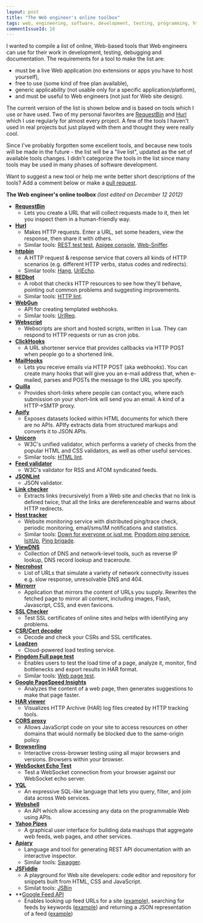 ```yaml
---
layout: post
title: "The Web engineer's online toolbox"
tags: web, engineering, software, development, testing, programming, http, toolbox, tools, online
commentIssueId: 16
---
```


I wanted to compile a list of online, Web-based tools that Web engineers can use for their work in development, testing, debugging and documentation.
The requirements for a tool to make the list are:

* must be a live Web application (no extensions or apps you have to host yourself),
* free to use (some kind of free plan available),
* generic applicability (not usable only for a specific application/platform),
* and must be useful to Web engineers (not just for Web site design).

The current version of the list is shown below and is based on tools which I use or have used.
Two of my personal favorites are [RequestBin](http://requestb.in/) and [Hurl](http://hurl.it) which I use regularly for almost every project.
A few of the tools I haven't used in real projects but just played with them and thought they were really cool.

Since I've probably forgotten some excellent tools, and because new tools will be made in the future - the list will be a "live list", updated as the set of available tools changes.
I didn't categorize the tools in the list since many tools may be used in many phases of software development.

Want to suggest a new tool or help me write better short descriptions of the tools? Add a comment below or make a [pull request](https://github.com/izuzak/izuzak.github.com).

**The Web engineer's online toolbox** *(last edited on December 12 2012)*

* **[RequestBin](http://requestb.in/)**
  * Lets you create a URL that will collect requests made to it, then let you inspect them in a human-friendly way.
* **[Hurl](http://hurl.it)**
  * Makes HTTP requests. Enter a URL, set some headers, view the response, then share it with others.
  * Similar tools: [REST test test](http://resttesttest.com/), [Apigee console](https://apigee.com/console/others), [Web-Sniffer](http://web-sniffer.net/).
* **[httpbin](http://httpbin.org/)**
  * A HTTP request & response service that covers all kinds of HTTP scenarios (e.g. different HTTP verbs, status codes and redirects).
  * Similar tools: [Hang](http://hang.nodester.com/), [UrlEcho](http://ivanzuzak.info/urlecho/).
* **[REDbot](http://redbot.org/)**
  * A robot that checks HTTP resources to see how they'll behave, pointing out common problems and suggesting improvements.
  * Similar tools: [HTTP lint](http://zamez.org/httplint).
* **[WebGun](http://webgun.io/)**
  * API for creating templated webhooks.
  * Similar tools: [UrlReq](https://github.com/izuzak/urlreq).
* **[Webscript](https://www.webscript.io/)**
  * Webscripts are short and hosted scripts, written in Lua. They can respond to HTTP requests or run as cron jobs.
* **[ClickHooks](http://www.clickhooks.com/)**
  * A URL shortener service that provides callbacks via HTTP POST when people go to a shortened link.
* **[MailHooks](http://mailhooks2.appspot.com/)**
  * Lets you receive emails via HTTP POST (aka webhooks). You can create many hooks that will give you an e-mail address that, when e-mailed, parses and POSTs the message to the URL you specify.
* **[Quilla](http://a.quil.la/)**
  * Provides short-links where people can contact you, where each submission on your short-link will send you an email. A kind of a HTTP->SMTP proxy.
* **[Apify](http://apify.heroku.com)**
  * Exposes datasets locked within HTML documents for which there are no APIs. APIfy extracts data from structured markups and converts it to JSON APIs.
* **[Unicorn](http://validator.w3.org/unicorn/)**
  * W3C's unified validator, which performs a variety of checks from the popular HTML and CSS validators, as well as other useful services.
  * Similar tools: [HTML lint](http://lint.brihten.com/html/).
* **[Feed validator](http://validator.w3.org/feed/)**
  * W3C's validator for RSS and ATOM syndicated feeds.
* **[JSONLint](http://jsonlint.com/)**
  * JSON validator.
* **[Link checker](http://validator.w3.org/checklink)**
  * Extracts links (recursively) from a Web site and checks that no link is defined twice, that all the links are dereferenceable and warns about HTTP redirects.
* **[Host tracker](http://www.host-tracker.com/)**
  * Website monitoring service with distributed ping/trace check, periodic monitoring, email/sms/IM notifications and statistics.
  * Similar tools: [Down for everyone or just me](http://www.downforeveryoneorjustme.com/), [Pingdom ping service](http://tools.pingdom.com/ping/), [IsItUp](http://isitup.org/), [Ping brigade](https://www.pingbrigade.com/).
* **[ViewDNS](http://www.viewdns.info/)**
  * Collection of DNS and network-level tools, such as reverse IP lookup, DNS record lookup and traceroute.
* **[Necrohost](http://www.necrohost.com/)**
  * List of URLs that simulate a variety of network connectivity issues e.g. slow response, unresolvable DNS and 404.
* **[Mirrorrr](https://code.google.com/p/mirrorrr/)**
  *  Application that mirrors the content of URLs you supply. Rewrites the fetched page to mirror all content, including images, Flash, Javascript, CSS, and even favicons.
* **[SSL Checker](http://certlogik.com/ssl-checker/)**
  * Test SSL certificates of online sites and helps with identifying any problems.
* **[CSR/Cert decoder](http://certlogik.com/decoder/)**
  * Decode and check your CSRs and SSL certificates.
* **[Loadzen](http://loadzen.com/)**
  * Cloud-powered load testing service.
* **[Pingdom Full page test](http://tools.pingdom.com/fpt/)**
  * Enables users to test the load time of a page, analyze it, monitor, find bottlenecks and export results in HAR format.
  * Similar tools: [Web page test](http://www.webpagetest.org/).
* **[Google PageSpeed Insights](https://developers.google.com/speed/pagespeed/insights)**
  * Analyzes the content of a web page, then generates suggestions to make that page faster.
* **[HAR viewer](http://www.softwareishard.com/har/viewer/)**
  * Visualizes HTTP Archive (HAR) log files created by HTTP tracking tools.
* **[CORS proxy](http://www.corsproxy.com/)**
  * Allows JavaScript code on your site to access resources on other domains that would normally be blocked due to the same-origin policy.
* **[Browserling](https://browserling.com/)**
  * Interactive cross-browser testing using all major browsers and versions. Browsers within your browser.
* **[WebSocket Echo Test](http://www.websocket.org/echo.html)**
  * Test a WebSocket connection from your browser against our WebSocket echo server.
* **[YQL](http://developer.yahoo.com/yql/)**
  * An expressive SQL-like language that lets you query, filter, and join data across Web services.
* **[Webshell](http://webshell.io/)**
  * An API which allow accessing any data on the programmable Web using APIs.
* **[Yahoo Pipes](http://pipes.yahoo.com/pipes/)**
  * A graphical user interface for building data mashups that aggregate web feeds, web pages, and other services.
* **[Apiary](http://apiary.io/)**
  * Language and tool for generating REST API documentation with an interactive inspector.
  * Similar tools: [Swagger](http://swagger.wordnik.com/).
* **[JSFiddle](http://jsfiddle.net/)**
  * A playground for Web site developers: code editor and repository for snippets built from HTML, CSS and JavaScript.
  * Similat tools: [JSBin](http://jsbin.com/)
* **[Google Feed API](https://developers.google.com/feed/v1/jsondevguide)
  * Enables looking up feed URLs for a site ([example](http://ajax.googleapis.com/ajax/services/feed/lookup?v=1.0&q=http://ivanzuzak.info/)), searching for feeds by keywords ([example](https://ajax.googleapis.com/ajax/services/feed/find?v=1.0&q=ivan%20zuzak)) and returning a JSON representation of a feed ([example](https://ajax.googleapis.com/ajax/services/feed/load?v=1.0&q=http://ivanzuzak.info/atom.xml))
